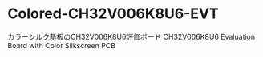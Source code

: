 # Colored-CH32V006K8U6-EVT
カラーシルク基板のCH32V006K8U6評価ボード CH32V006K8U6 Evaluation Board with Color Silkscreen PCB
